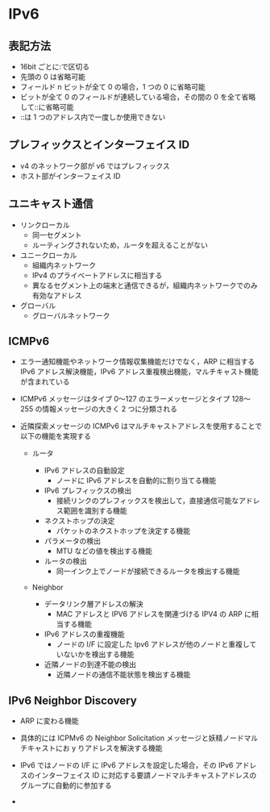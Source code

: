 # IPv6

## 表記方法

- 16bit ごとに:で区切る
- 先頭の 0 は省略可能
- フィールド n ビットが全て 0 の場合，1 つの 0 に省略可能
- ビットが全て 0 のフィールドが連続している場合，その間の 0 を全て省略して::に省略可能
- ::は 1 つのアドレス内で一度しか使用できない

## プレフィックスとインターフェイス ID

- v4 のネットワーク部が v6 ではプレフィックス
- ホスト部がインターフェイス ID

## ユニキャスト通信

- リンクローカル
  - 同一セグメント
  - ルーティングされないため，ルータを超えることがない
- ユニークローカル
  - 組織内ネットワーク
  - IPv4 のプライベートアドレスに相当する
  - 異なるセグメント上の端末と通信できるが，組織内ネットワークでのみ有効なアドレス
- グローバル
  - グローバルネットワーク

## ICMPv6

- エラー通知機能やネットワーク情報収集機能だけでなく，ARP に相当する IPv6 アドレス解決機能，IPv6 アドレス重複検出機能，マルチキャスト機能が含まれている
- ICMPv6 メッセージはタイプ 0〜127 のエラーメッセージとタイプ 128〜255 の情報メッセージの大きく 2 つに分類される
- 近隣探索メッセージの ICMPv6 はマルチキャストアドレスを使用することで以下の機能を実現する

  - ルータ

    - IPv6 アドレスの自動設定
      - ノードに IPv6 アドレスを自動的に割り当てる機能
    - IPv6 プレフィックスの検出
      - 接続リンクのプレフィックスを検出して，直接通信可能なアドレス範囲を識別する機能
    - ネクストホップの決定
      - パケットのネクストホップを決定する機能
    - パラメータの検出
      - MTU などの値を検出する機能
    - ルータの検出
      - 同一インク上でノードが接続できるルータを検出する機能

  - Neighbor
    - データリンク層アドレスの解決
      - MAC アドレスと IPV6 アドレスを関連づける IPV4 の ARP に相当する機能
    - IPv6 アドレスの重複機能
      - ノードの I/F に設定した Ipv6 アドレスが他のノードと重複していないかを検出する機能
    - 近隣ノードの到達不能の検出
      - 近隣ノードの通信不能状態を検出する機能

## IPv6 Neighbor Discovery

- ARP に変わる機能
- 具体的には ICPMv6 の Neighbor Solicitation メッセージと妖精ノードマルチキャストにお y りアドレスを解決する機能

- IPv6 ではノードの I/F に IPv6 アドレスを設定した場合，その IPv6 アドレスのインターフェイス ID に対応する要請ノードマルチキャストアドレスのグループに自動的に参加する

-
